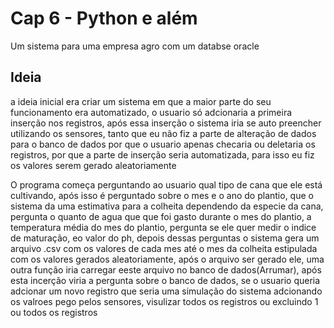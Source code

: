 
# Cap 6 - Python e além

Um sistema para uma empresa agro com um databse oracle

## Ideia
a ideia inicial era criar um sistema em que a maior parte do seu funcionamento era automatizado, o usuario só adcionaria a primeira inserção nos registros, após essa inserção o sistema iria se auto preencher utilizando os sensores, tanto que eu não fiz a parte de alteração de dados para o banco de dados
por que o usuario apenas checaria ou deletaria os registros, por que a parte de inserção seria automatizada, para isso eu fiz os valores serem gerado aleatoriamente

O programa começa perguntando ao usuario qual tipo de cana que ele está cultivando, após isso é perguntado  sobre o mes e o ano do plantio, que o sistema da uma estimativa para a colheita dependendo da especie da cana, pergunta o quanto de agua que que foi gasto durante o mes do plantio, a temperatura média do mes do plantio, pergunta se ele quer medir o indice de maturação, eo valor do ph, depois dessas perguntas o sistema gera um arquivo .csv com os  valores de cada mes até o mes da colheita estipulada com os valores gerados aleatoriamente, após o arquivo ser gerado ele, uma outra função iria carregar eeste arquivo no banco de dados(Arrumar), após esta incerção viria a pergunta sobre o banco de dados, se o usuario queria adcionar um novo registro que seria uma simulação do sistema adcionando os valroes pego pelos sensores, visulizar todos os registros ou excluindo 1 ou todos os registros

